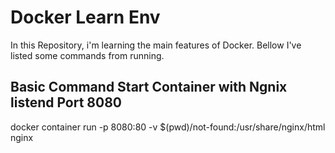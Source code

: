 # Docker Learn Env

In this Repository, i'm learning the main features of Docker. Bellow I've listed some commands from running.

## Basic Command Start Container with Ngnix listend Port 8080

docker container run -p 8080:80 -v $(pwd)/not-found:/usr/share/nginx/html nginx